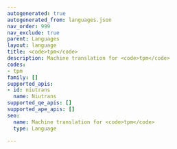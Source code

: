 ```yaml
---
autogenerated: true
autogenerated_from: languages.json
nav_order: 999
nav_exclude: true
parent: Languages
layout: language
title: <code>tpm</code>
description: Machine translation for <code>tpm</code>
codes:
- tpm
family: []
supported_apis:
- id: niutrans
  name: Niutrans
supported_qe_apis: []
supported_ape_apis: []
seo:
  name: Machine translation for <code>tpm</code>
  type: Language

---
```


